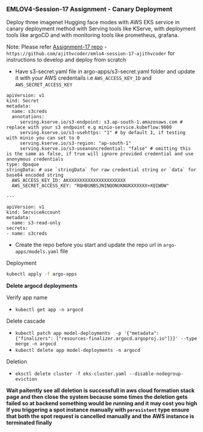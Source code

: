 ### EMLOV4-Session-17 Assignment - Canary Deployment

Deploy three imagenet Hugging face modes with AWS EKS service in canary deployment method with Serving tools like KServe, with deployment tools like argoCD and with monitoring tools like prometheus, grafana.

Note: Please refer [Assignment-17 repo](https://github.com/ajithvcoder/emlo4-session-17-ajithvcoder) - `https://github.com/ajithvcoder/emlo4-session-17-ajithvcoder` for instructions to develop and deploy from scratch

- Have s3-secret.yaml file in argo-apps/s3-secret.yaml folder and update it with your AWS credentails i.e `AWS_ACCESS_KEY_ID` and `AWS_SECRET_ACCESS_KEY`

```
apiVersion: v1
kind: Secret
metadata:
  name: s3creds
  annotations:
     serving.kserve.io/s3-endpoint: s3.ap-south-1.amazonaws.com # replace with your s3 endpoint e.g minio-service.kubeflow:9000
     serving.kserve.io/s3-usehttps: "1" # by default 1, if testing with minio you can set to 0
     serving.kserve.io/s3-region: "ap-south-1"
     serving.kserve.io/s3-useanoncredential: "false" # omitting this is the same as false, if true will ignore provided credential and use anonymous credentials
type: Opaque
stringData: # use `stringData` for raw credential string or `data` for base64 encoded string
  AWS_ACCESS_KEY_ID: AKXXXXXXXXXXXXXXXXXXXXX
  AWS_SECRET_ACCESS_KEY: "RQHBUNBSJNINQONUKNUKXXXXXX+XQIWOW"

---

apiVersion: v1
kind: ServiceAccount
metadata:
  name: s3-read-only
secrets:
- name: s3creds
```

- Create the repo before you start and update the repo url in `argo-apps/models.yaml` file

Deployment

```bash
kubectl apply -f argo-apps
```


**Delete argocd deployments**

Verify app name
- `kubectl get app -n argocd`

Delete cascade
- `kubectl patch app model-deployments  -p '{"metadata": {"finalizers": ["resources-finalizer.argocd.argoproj.io"]}}' --type merge -n argocd`
- `kubectl delete app model-deployments -n argocd`

Deletion
- `eksctl delete cluster -f eks-cluster.yaml --disable-nodegroup-eviction`

**Wait paitently see all deletion is successfull in aws cloud formation stack page and then close the system because some times
the deletion gets failed so at backend something would be running and it may cost you high**
**If you triggering a spot instance manually with `peresistent` type ensure that both the spot request is cancelled manually
and the AWS instance is terminated finally**
